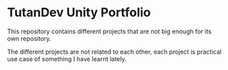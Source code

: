 # TutanDev Unity Portfolio

This repository contains different projects that are not big enough for its own repository.

The different projects are not related to each other, each project is practical use case of something I have learnt lately.
